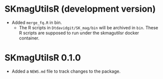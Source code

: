 # SKmagUtilsR (development version)

* Added `merge_fq.R` in bin.
  - The R scripts in `Dtdavidgit/SK_mag/bin` will be archived in `bin`. These R scripts are supposed to run under the skmagutilsr docker container.

# SKmagUtilsR 0.1.0

* Added a `NEWS.md` file to track changes to the package.
